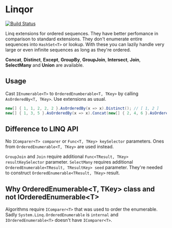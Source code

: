 # Linqor
[![Build Status](https://travis-ci.org/dangerozov/linqor.svg?branch=master)](https://travis-ci.org/dangerozov/linqor)

Linq extensions for ordered sequences. They have better perfomance in comparison to standard extensions. They don't enumerate entire sequences into `HashSet<T>` or lookup. With these you can lazily handle very large or even infinite sequences as long as they're ordered.

**Concat**, **Distinct**, **Except**, **GroupBy**, **GroupJoin**, **Intersect**, **Join**, **SelectMany** and **Union** are available.

## Usage
Cast `IEnumerable<T>` to `OrderedEnumberable<T, TKey>` by calling `AsOrderedBy<T, TKey>`. Use extensions as usual.

```csharp
new[] { 1, 1, 2, 2, 2 }.AsOrderedBy(x => x).Distinct(); // [ 1, 2 ]
new[] { 1, 3, 5 }.AsOrderedBy(x => x).Concat(new[] { 2, 4, 6 }.AsOrderedBy(x => x)); // [ 1, 2, 3, 4, 5, 6 ]
```

## Difference to LINQ API
No `IComparer<T> comparer` or `Func<T, TKey> keySelector` parameters. Ones from `OrderedEnumerable<T, TKey>` are used instead.

`GroupJoin` and `Join` require additional `Func<TResult, TKey> resultKeySelector` parameter.
`SelectMany` requires additional `OrderedEnumerable<TResult, TResultKey> seed` parameter.
They're needed to construct `OrderedEnumerable<TResult, TKey>` result.

## Why OrderedEnumerable\<T, TKey\> class and not IOrderedEnumerable\<T\>
Algorithms require `IComparer<T>` that was used to order the enumerable. Sadly `System.Linq.OrderedEnumerable` is `internal` and `IOrderedEnumerable<T>` doesn't have `IComparer<T>`.
